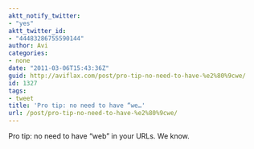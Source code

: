 ```yaml
---
aktt_notify_twitter:
- "yes"
aktt_twitter_id:
- "44483286755590144"
author: Avi
categories:
- none
date: "2011-03-06T15:43:36Z"
guid: http://aviflax.com/post/pro-tip-no-need-to-have-%e2%80%9cwe/
id: 1327
tags:
- tweet
title: 'Pro tip: no need to have “we…'
url: /post/pro-tip-no-need-to-have-%e2%80%9cwe/
---
```

Pro tip: no need to have “web” in your URLs. We know.